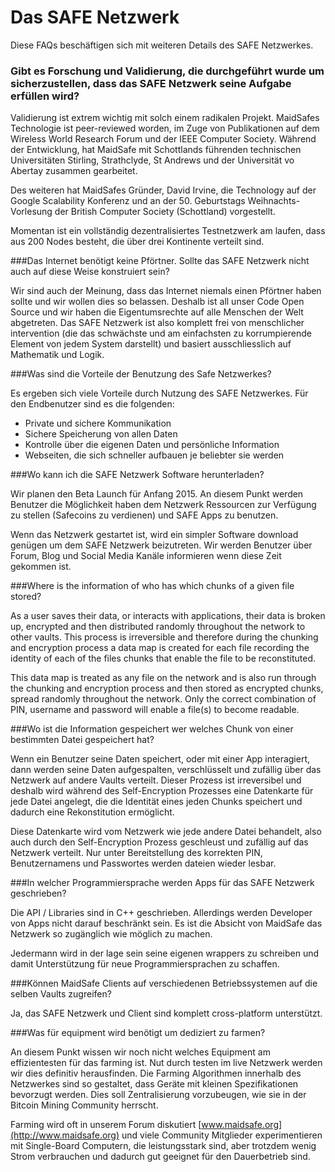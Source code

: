 
# Das SAFE Netzwerk

Diese FAQs beschäftigen sich mit weiteren Details des SAFE Netzwerkes.


### Gibt es Forschung und Validierung, die durchgeführt wurde um sicherzustellen, dass das SAFE Netzwerk seine Aufgabe erfüllen wird?

Validierung ist extrem wichtig mit solch einem radikalen Projekt. MaidSafes Technologie ist peer-reviewed worden, im Zuge von Publikationen auf dem Wireless World Research Forum und der IEEE Computer Society. Während der Entwicklung, hat MaidSafe mit Schottlands führenden technischen Universitäten Stirling, Strathclyde, St Andrews und der Universität vo Abertay zusammen gearbeitet.

Des weiteren hat MaidSafes Gründer, David Irvine, die Technology auf der Google Scalability Konferenz und an der 50. Geburtstags Weihnachts-Vorlesung der British Computer Society (Schottland) vorgestellt.

Momentan ist ein vollständig dezentralisiertes Testnetzwerk am laufen, dass aus 200 Nodes besteht, die über drei Kontinente verteilt sind.


###Das Internet benötigt keine Pförtner. Sollte das SAFE Netzwerk nicht auch auf diese Weise konstruiert sein?

Wir sind auch der Meinung, dass das Internet niemals einen Pförtner haben sollte und wir wollen dies so belassen. Deshalb ist all unser Code Open Source und wir haben die Eigentumsrechte auf alle Menschen der Welt abgetreten. Das SAFE Netzwerk ist also komplett frei von menschlicher intervention (die das schwächste und am einfachsten zu korrumpierende Element von jedem System darstellt) und basiert ausschliesslich auf Mathematik und Logik.


###Was sind die Vorteile der Benutzung des Safe Netzwerkes?

Es ergeben sich viele Vorteile durch Nutzung des SAFE Netzwerkes. Für den Endbenutzer sind es die folgenden:
* Private und sichere Kommunikation
* Sichere Speicherung von allen Daten
* Kontrolle über die eigenen Daten und persönliche Information
* Webseiten, die sich schneller aufbauen je beliebter sie werden



###Wo kann ich die SAFE Netzwerk Software herunterladen?

Wir planen den Beta Launch für Anfang 2015. An diesem Punkt werden Benutzer die Möglichkeit haben dem Netzwerk Ressourcen zur Verfügung zu stellen (Safecoins zu verdienen) und SAFE Apps zu benutzen.

Wenn das Netzwerk gestartet ist, wird ein simpler Software download genügen um dem SAFE Netzwerk beizutreten. Wir werden Benutzer über Forum, Blog und Social Media Kanäle informieren wenn diese Zeit gekommen ist.


###Where is the information of who has which chunks of a given file stored?

As a user saves their data, or interacts with applications, their data is broken up, encrypted and then distributed randomly throughout the network to other vaults. This process is irreversible and therefore during the chunking and encryption process a data map is created for each file recording the identity of each of the files chunks that enable the file to be reconstituted.

This data map is treated as any file on the network and is also run through the chunking and encryption process and then stored as encrypted chunks, spread randomly throughout the network. Only the correct combination of PIN, username and password will enable a file(s) to become readable.


###Wo ist die Information gespeichert wer welches Chunk von einer bestimmten Datei gespeichert hat?

Wenn ein Benutzer seine Daten speichert, oder mit einer App interagiert, dann werden seine Daten aufgespalten, verschlüsselt und zufällig über das Netzwerk auf andere Vaults verteilt.
Dieser Prozess ist irreversibel und deshalb wird während des Self-Encryption Prozesses eine Datenkarte für jede Datei angelegt, die die Identität eines jeden Chunks speichert und dadurch eine Rekonstitution ermöglicht.

Diese Datenkarte wird vom Netzwerk wie jede andere Datei behandelt, also auch durch den Self-Encryption Prozess geschleust und zufällig auf das Netzwerk verteilt. Nur unter Bereitstellung des korrekten PIN, Benutzernamens und Passwortes werden dateien wieder lesbar.




###In welcher Programmiersprache werden Apps für das SAFE Netzwerk geschrieben?

Die API / Libraries sind in C++ geschrieben. Allerdings werden Developer von Apps nicht darauf beschränkt sein. Es ist die Absicht von MaidSafe das Netzwerk so zugänglich wie möglich zu machen.

Jedermann wird in der lage sein seine eigenen wrappers zu schreiben und damit Unterstützung für neue Programmiersprachen zu schaffen.




###Können MaidSafe Clients auf verschiedenen Betriebssystemen auf die selben Vaults zugreifen?

Ja, das SAFE Netzwerk und Client sind komplett cross-platform unterstützt.



###Was für equipment wird benötigt um dediziert zu farmen?

An diesem Punkt wissen wir noch nicht welches Equipment am effizientesten für das farming ist. Nut durch testen im live Netzwerk werden wir dies definitiv herausfinden. Die Farming Algorithmen innerhalb des Netzwerkes sind so gestaltet, dass Geräte mit kleinen Spezifikationen bevorzugt werden. Dies soll Zentralisierung vorzubeugen, wie sie in der Bitcoin Mining Community herrscht.

Farming wird oft in unserem Forum diskutiert [www.maidsafe.org](http://www.maidsafe.org) und viele Community Mitglieder experimentieren mit Single-Board Computern, die leistungsstark sind, aber trotzdem wenig Strom verbrauchen und dadurch gut geeignet für den Dauerbetrieb sind.
